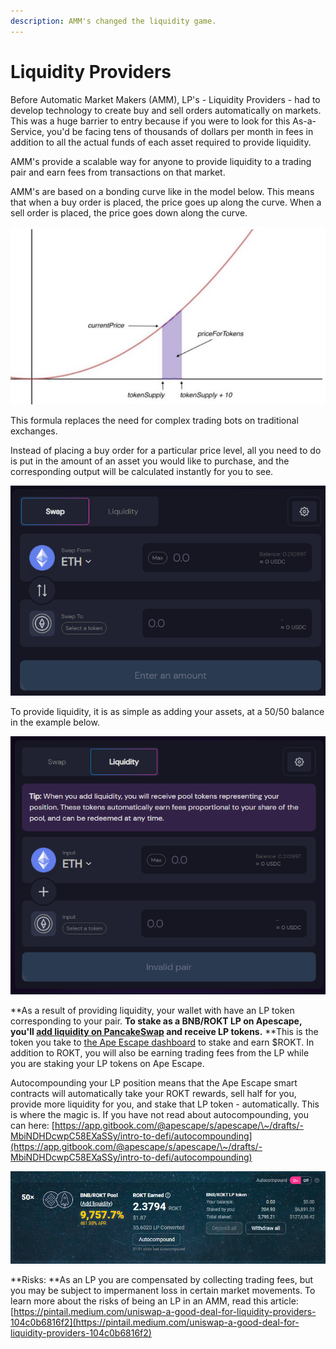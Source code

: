 ```yaml
---
description: AMM's changed the liquidity game.
---
```


# Liquidity Providers

Before Automatic Market Makers (AMM), LP's - Liquidity Providers - had to develop technology to create buy and sell orders automatically on markets. This was a huge barrier to entry because if you were to look for this As-a-Service, you'd be facing tens of thousands of dollars per month in fees in addition to all the actual funds of each asset required to provide liquidity.&#x20;

AMM's provide a scalable way for anyone to provide liquidity to a trading pair and earn fees from transactions on that market.&#x20;

AMM's are based on a bonding curve like in the model below. This means that when a buy order is placed, the price goes up along the curve. When a sell order is placed, the price goes down along the curve.&#x20;

![](<../.gitbook/assets/image (5).png>)

This formula replaces the need for complex trading bots on traditional exchanges.&#x20;

Instead of placing a buy order for a particular price level, all you need to do is put in the amount of an asset you would like to purchase, and the corresponding output will be calculated instantly for you to see.&#x20;

![](<../.gitbook/assets/image (6).png>)

To provide liquidity, it is as simple as adding your assets, at a 50/50 balance in the example below.

![](<../.gitbook/assets/image (7).png>)

**As a result of providing liquidity, your wallet with have an LP token corresponding to your pair. **To stake as a BNB/ROKT LP on Apescape, you'll [add liquidity on PancakeSwap](https://exchange.pancakeswap.finance/#/add/BNB/0xc0731c3A2cbd795c6AB6dd7Fe2146Edc51CC21B0) and receive LP tokens.** **This is the token you take to [the Ape Escape dashboard](https://apescape.eth.link/#/app/farm) to stake and earn $ROKT. In addition to ROKT, you will also be earning trading fees from the LP while you are staking your LP tokens on Ape Escape.&#x20;

Autocompounding your LP position means that the Ape Escape smart contracts will automatically take your ROKT rewards, sell half for you, provide more liquidity for you, and stake that LP token - automatically. This is where the magic is. If you have not read about autocompounding, you can here: [https://app.gitbook.com/@apescape/s/apescape/\~/drafts/-MbiNDHDcwpC58EXaSSy/intro-to-defi/autocompounding](https://app.gitbook.com/@apescape/s/apescape/\~/drafts/-MbiNDHDcwpC58EXaSSy/intro-to-defi/autocompounding)

![](<../.gitbook/assets/image (11).png>)

**Risks: **As an LP you are compensated by collecting trading fees, but you may be subject to impermanent loss in certain market movements. To learn more about the risks of being an LP in an AMM, read this article: [https://pintail.medium.com/uniswap-a-good-deal-for-liquidity-providers-104c0b6816f2](https://pintail.medium.com/uniswap-a-good-deal-for-liquidity-providers-104c0b6816f2)
